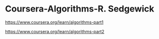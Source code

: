# Coursera-Algorithms-R. Sedgewick
https://www.coursera.org/learn/algorithms-part1

https://www.coursera.org/learn/algorithms-part2
